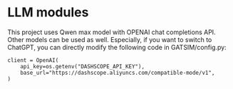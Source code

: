 # LLM modules

This project uses Qwen max model with OPENAI chat completions API.
Other models can be used as well. Especially, if you want to switch to ChatGPT, you can directly modify the following code in GATSIM/config.py:

```
client = OpenAI(
    api_key=os.getenv("DASHSCOPE_API_KEY"),
    base_url="https://dashscope.aliyuncs.com/compatible-mode/v1",
)
```
